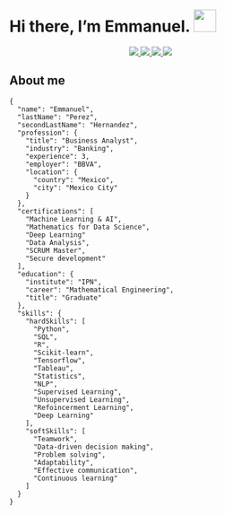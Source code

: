 # Hi there, I’m Emmanuel. <img src="https://raw.githubusercontent.com/MartinHeinz/MartinHeinz/master/wave.gif" width="40px">

<p align='center'>
  <a href="https://www.linkedin.com/in/emmanuelprz/">
    <img src="https://img.shields.io/badge/-Emmanuelprz-blue?style=flat-square&logo=Linkedin&logoColor=white">
  </a>
  <a href="mailto:emmanuelprz17@gmail.com">
    <img src="https://img.shields.io/badge/-emmanuelprz17@gmail.com-c14438?style=flat-square&logo=Gmail&logoColor=white">
  </a>
  <a href="https://github.com/Emmanuelprz1400">
    <img src="https://img.shields.io/github/followers/Emmanuelprz1400?label=follow&style=social">
  </a>
  <a href="https://twitter.com/Emmanuelprz17">
    <img src="https://img.shields.io/twitter/follow/Emmanuelprz17?style=social">
  </a>
</p>

## About me
```
{
  "name": "Emmanuel",
  "lastName": "Perez",
  "secondLastName": "Hernandez",
  "profession": {
    "title": "Business Analyst",
    "industry": "Banking",
    "experience": 3,
    "employer": "BBVA",
    "location": {
      "country": "Mexico",
      "city": "Mexico City"
    }
  },
  "certifications": [
    "Machine Learning & AI",
    "Mathematics for Data Science",
    "Deep Learning"
    "Data Analysis",
    "SCRUM Master",
    "Secure development"
  ],
  "education": {
    "institute": "IPN",
    "career": "Mathematical Engineering",
    "title": "Graduate"
  },
  "skills": {
    "hardSkills": [
      "Python",
      "SQL",
      "R",
      "Scikit-learn",
      "Tensorflow", 
      "Tableau",
      "Statistics",
      "NLP",
      "Supervised Learning",
      "Unsupervised Learning",
      "Refoincerment Learning",
      "Deep Learning"
    ],
    "softSkills": [
      "Teamwork",
      "Data-driven decision making",
      "Problem solving",
      "Adaptability",
      "Effective communication",
      "Continuous learning"
    ]
  }
}
```
